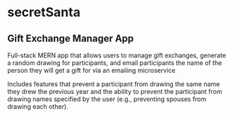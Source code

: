 # secretSanta

## Gift Exchange Manager App

Full-stack MERN app that allows users to manage gift exchanges, generate a random drawing for participants, and email participants the name of the person they will get a gift for via an emailing microservice

Includes features that prevent a participant from drawing the same name they drew the previous year and the ability to prevent the participant from drawing names specified by the user (e.g., preventing spouses from drawing each other).

